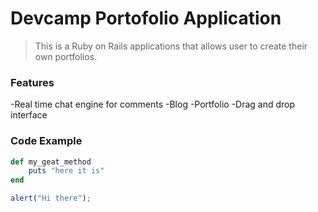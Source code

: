 # Devcamp Portofolio Application

> This is a Ruby on Rails applications that allows user to create their own portfolios.

### Features

-Real time chat engine for comments
-Blog
-Portfolio
-Drag and drop interface

### Code Example

```ruby
def my_geat_method
	puts "here it is"
end
```

```javascript
alert("Hi there");
```
